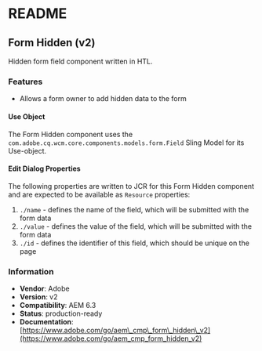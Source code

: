 # README

## Form Hidden \(v2\)

Hidden form field component written in HTL.

### Features

* Allows a form owner to add hidden data to the form

#### Use Object

The Form Hidden component uses the `com.adobe.cq.wcm.core.components.models.form.Field` Sling Model for its Use-object.

#### Edit Dialog Properties

The following properties are written to JCR for this Form Hidden component and are expected to be available as `Resource` properties:

1. `./name` - defines the name of the field, which will be submitted with the form data
2. `./value` - defines the value of the field, which will be submitted with the form data
3. `./id` - defines the identifier of this field, which should be unique on the page

### Information

* **Vendor**: Adobe
* **Version**: v2
* **Compatibility**: AEM 6.3
* **Status**: production-ready
* **Documentation**: [https://www.adobe.com/go/aem\_cmp\_form\_hidden\_v2](https://www.adobe.com/go/aem_cmp_form_hidden_v2)

